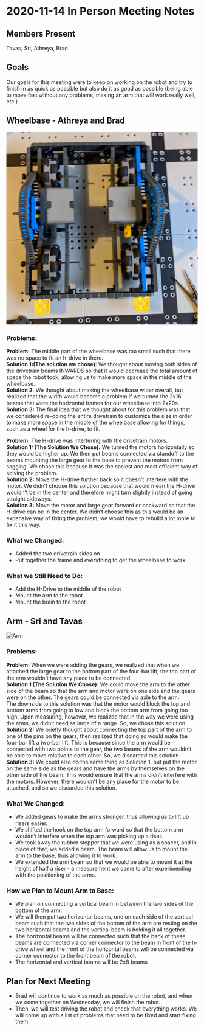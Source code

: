 # 2020-11-14 In Person Meeting Notes

## Members Present  
Tavas, Sri, Athreya, Brad

## Goals  
Our goals for this meeting were to keep on working on the robot and try to finish in as quick as possible but also do it as good as possible (being able to move fast without any problems, making an arm that will work really well, etc.)
	
## Wheelbase - Athreya and Brad
![Wheelbase](../img/2020-11-14-base.jpg)

### Problems:  
**Problem:** The middle part of the wheelbase was too small such that there was no space to fit an h-drive in there.  
**Solution 1:(The solution we chose)**: We thought about moving both sides of the drivetrain beams INWARDS so that it would decrease the total amount of space the robot took, allowing us to make more space in the middle of the wheelbase.  
**Solution 2:** We thought about making the wheelbase wider overall, but realized that the width would become a problem if we turned the 2x16 beams that were the horizontal frames for our wheelbase into 2x20s.  
**Solution 3:** The final idea that we thought about for this problem was that we considered re-doing the entire drivetrain to customize the size in order to make more space in the middle of the wheelbase allowing for things, such as a wheel for the h-drive, to fit.  

**Problem:** The H-drive was interfering with the drivetrain motors.  
**Solution 1: (The Solution We Chose):** We turned the motors horizontally so they would be higher up. We then put beams connected via standoff to the beams mounting the large gear to the base to prevent the motors from sagging. We chose this because it was the easiest and most efficient way of solving the problem.  
**Solution 2:** Move the H-drive further back so it doesn’t interfere with the motor. We didn’t choose this solution because that would mean the H-drive wouldn’t be in the center and therefore might turn slightly instead of going straight sideways.  
**Solution 3:** Move the motor and large gear forward or backward so that the H-drive can be in the center. We didn’t choose this as this would be an expensive way of fixing the problem; we would have to rebuild a lot more to fix it this way.  

### What we Changed:
- Added the two drivetrain sides on
- Put together the frame and everything to get the wheelbase to work

### What we Still Need to Do:
- Add the H-Drive to the middle of the robot
- Mount the arm to the robot
- Mount the brain to the robot

## Arm - Sri and Tavas
![Arm](../img/2020-11-14-arm.jpg)

### Problems:  
**Problem:** When we were adding the gears, we realized that when we attached the large gear to the bottom part of the four-bar lift, the top part of the arm wouldn’t have any place to be connected.  
**Solution 1 (The Solution We Chose):** We could move the arm to the other side of the beam so that the arm and motor were on one side and the gears were on the other. The gears could be connected via axle to the arm.  
The downside to this solution was that the motor would block the top and bottom arms from going to low and block the bottom arm from going too high. Upon measuring, however, we realized that in the way we were using the arms, we didn’t need as large of a range. So, we chose this solution.  
**Solution 2:** We briefly thought about connecting the top part of the arm to one of the pins on the gears, then realized that doing so would make the four-bar lift a two-bar lift.
This is because since the arm would be connected with two points to the gear, the two beams of the arm wouldn’t be able to move relative to each other. So, we discarded this solution.  
**Solution 3:** We could also do the same thing as Solution 1, but put the motor on the same side as the gears and have the arms by themselves on the other side of the beam. This would ensure that the arms didn’t interfere with the motors.
However, there wouldn’t be any place for the motor to be attached, and so we discarded this solution.  

### What We Changed:
- We added gears to make the arms stronger, thus allowing us to lift up risers easier. 
- We shifted the hook on the top arm forward so that the bottom arm wouldn’t interfere when the top arm was picking up a riser.
- We took away the rubber stopper that we were using as a spacer, and in place of that, we added a beam. The beam will allow us to mount the arm to the base, thus allowing it to work. 
- We extended the arm beam so that we would be able to mount it at the height of half a riser - a measurement we came to after experimenting with the positioning of the arms.

### How we Plan to Mount Arm to Base:
- We plan on connecting a vertical beam in between the two sides of the bottom of the arm.
- We will then put two horizontal beams, one on each side of the vertical beam such that the two sides of the bottom of the arm are resting on the two horizontal beams and the vertical beam is holding it all together.
- The horizontal beams will be connected such that the back of these beams are connected via corner connector to the beam in front of the h-drive wheel and the front of the horizontal beams will be connected via corner connector to the front beam of the robot.
- The horizontal and vertical beams will be 2x8 beams.

## Plan for Next Meeting  
- Brad will continue to work as much as possible on the robot, and when we come together on Wednesday, we will finish the robot.
- Then, we will test driving the robot and check that everything works. We will come up with a list of problems that need to be fixed and start fixing them.
